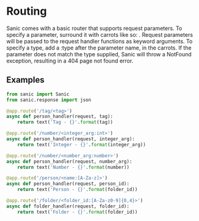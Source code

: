 # Routing

Sanic comes with a basic router that supports request parameters.  To specify a parameter, surround it with carrots like so: <PARAM>.  Request parameters will be passed to the request handler functions as keyword arguments.  To specify a type, add a :type after the parameter name, in the carrots.  If the parameter does not match the type supplied, Sanic will throw a NotFound exception, resulting in a 404 page not found error.


## Examples

```python
from sanic import Sanic
from sanic.response import json

@app.route('/tag/<tag>')
async def person_handler(request, tag):
	return text('Tag - {}'.format(tag))

@app.route('/number/<integer_arg:int>')
async def person_handler(request, integer_arg):
	return text('Integer - {}'.format(integer_arg))

@app.route('/number/<number_arg:number>')
async def person_handler(request, number_arg):
	return text('Number - {}'.format(number))

@app.route('/person/<name:[A-Za-z]>')
async def person_handler(request, person_id):
	return text('Person - {}'.format(folder_id))

@app.route('/folder/<folder_id:[A-Za-z0-9]{0,4}>')
async def folder_handler(request, folder_id):
	return text('Folder - {}'.format(folder_id))

```